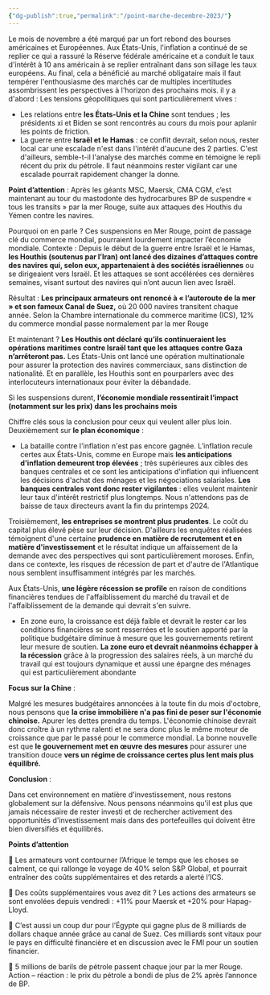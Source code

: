 ```yaml
---
{"dg-publish":true,"permalink":"/point-marche-decembre-2023/"}
---
```


Le mois de novembre a été marqué par un fort rebond des bourses américaines et Européennes. Aux États-Unis, l'inflation a continué de se replier ce qui a rassuré la Réserve fédérale américaine et a conduit le taux d'intérêt à 10 ans américain à se replier entraînant dans son sillage les taux européens. Au final, cela a bénéficié au marché obligataire mais il faut tempérer l'enthousiasme des marchés car de multiples incertitudes assombrissent les perspectives à l'horizon des prochains mois. il y a d'abord : Les tensions géopolitiques qui sont particulièrement vives :

- Les relations entre **les États-Unis et la Chine** sont tendues ; les présidents xi et Biden se sont rencontrés au cours du mois pour aplanir les points de friction.
- La guerre entre **Israël et le Hamas** : ce conflit devrait, selon nous, rester local car une escalade n'est dans l'intérêt d'aucune des 2 parties. C'est d'ailleurs, semble-t-il l'analyse des marchés comme en témoigne le repli récent du prix du pétrole. Il faut néanmoins rester vigilant car une escalade pourrait rapidement changer la donne.

**Point d’attention** : Après les géants MSC, Maersk, CMA CGM, c’est maintenant au tour du mastodonte des hydrocarbures BP de suspendre « tous les transits » par la mer Rouge, suite aux attaques des Houthis du Yémen contre les navires.

Pourquoi on en parle ? Ces suspensions en Mer Rouge, point de passage clé du commerce mondial, pourraient lourdement impacter l’économie mondiale. Contexte : Depuis le début de la guerre entre Israël et le Hamas, **les Houthis (soutenus par l’Iran) ont lancé des dizaines d’attaques contre des navires qui, selon eux, appartenaient à des sociétés israéliennes** ou se dirigeaient vers Israël. Et les attaques se sont accélérées ces dernières semaines, visant surtout des navires qui n’ont aucun lien avec Israël.

Résultat : **Les principaux armateurs ont renoncé à « l’autoroute de la mer » et son fameux Canal de Suez,** où 20 000 navires transitent chaque année. Selon la Chambre internationale du commerce maritime (ICS), 12% du commerce mondial passe normalement par la mer Rouge

Et maintenant ? **Les Houthis ont déclaré qu’ils continueraient les opérations maritimes contre Israël tant que les attaques contre Gaza n’arrêteront pas.** Les États-Unis ont lancé une opération multinationale pour assurer la protection des navires commerciaux, sans distinction de nationalité. Et en parallèle, les Houthis sont en pourparlers avec des interlocuteurs internationaux pour éviter la débandade.

Si les suspensions durent, **l’économie mondiale ressentirait l’impact (notamment sur les prix) dans les prochains mois**

Chiffre clés sous la conclusion pour ceux qui veulent aller plus loin. Deuxièmement sur **le plan économique** :

- La bataille contre l'inflation n'est pas encore gagnée. L’inflation recule certes aux États-Unis, comme en Europe mais **les anticipations d'inflation demeurent trop élevées** ; très supérieures aux cibles des banques centrales et ce sont les anticipations d'inflation qui influencent les décisions d'achat des ménages et les négociations salariales. **Les banques centrales vont donc rester vigilantes** : elles veulent maintenir leur taux d'intérêt restrictif plus longtemps. Nous n'attendons pas de baisse de taux directeurs avant la fin du printemps 2024.

Troisièmement, **les entreprises se montrent plus prudentes**. Le coût du capital plus élevé pèse sur leur décision. D'ailleurs les enquêtes réalisées témoignent d'une certaine **prudence en matière de recrutement et en matière d'investissement** et le résultat indique un affaissement de la demande avec des perspectives qui sont particulièrement moroses. Enfin, dans ce contexte, les risques de récession de part et d'autre de l'Atlantique nous semblent insuffisamment intégrés par les marchés.

Aux États-Unis, **une légère récession se profile** en raison de conditions financières tendues de l'affaiblissement du marché du travail et de l'affaiblissement de la demande qui devrait s'en suivre.

- En zone euro, la croissance est déjà faible et devrait le rester car les conditions financières se sont resserrées et le soutien apporté par la politique budgétaire diminue à mesure que les gouvernements retirent leur mesure de soutien. **La zone euro et devrait néanmoins échapper à la récession** grâce à la progression des salaires réels, à un marché du travail qui est toujours dynamique et aussi une épargne des ménages qui est particulièrement abondante

**Focus sur la Chine** :

Malgré les mesures budgétaires annoncées à la toute fin du mois d'octobre, nous pensons que **la crise immobilière n'a pas fini de peser sur l'économie chinoise.** Apurer les dettes prendra du temps. L'économie chinoise devrait donc croître à un rythme ralenti et ne sera donc plus le même moteur de croissance que par le passé pour le commerce mondial. La bonne nouvelle est que **le gouvernement met en œuvre des mesures** pour assurer une transition douce **vers un régime de croissance certes plus lent mais plus équilibré.**

**Conclusion** :

Dans cet environnement en matière d'investissement, nous restons globalement sur la défensive. Nous pensons néanmoins qu'il est plus que jamais nécessaire de rester investi et de rechercher activement des opportunités d'investissement mais dans des portefeuilles qui doivent être bien diversifiés et équilibrés.

**Points d’attention**

 Les armateurs vont contourner l’Afrique le temps que les choses se calment, ce qui rallonge le voyage de 40% selon S&P Global, et pourrait entraîner des coûts supplémentaires et des retards a alerté l’ICS.

 Des coûts supplémentaires vous avez dit ? Les actions des armateurs se sont envolées depuis vendredi : +11% pour Maersk et +20% pour Hapag-Lloyd.

 C’est aussi un coup dur pour l’Égypte qui gagne plus de 8 milliards de dollars chaque année grâce au canal de Suez. Ces milliards sont vitaux pour le pays en difficulté financière et en discussion avec le FMI pour un soutien financier.

 5 millions de barils de pétrole passent chaque jour par la mer Rouge. Action – réaction : le prix du pétrole a bondi de plus de 2% après l’annonce de BP.